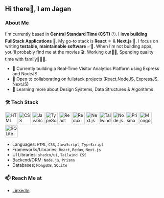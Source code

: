 ## Hi there👋, I am Jagan

### About Me
I'm currently based in **Central Standard Time (CST)** 🕐. I **love building FullStack Applications** 🎨. My go-to stack is **React** ⚛️ & **Next.js** 🚀. I focus on writing **testable, maintainable software** ✅🧪. When I'm not building apps, you'll probably find me at the movies 🎬, Working out🏋️‍♂️, Spending quality time with family👨‍👩‍👧.

 

- 🔭 Currently building a Real-Time Visitor Analytics Platform using Express and NodeJS.
- 👯 Open to collaborating on fullstack projects (React,NodeJS, ExpressJS, NextJS)
- 🌱 Learning more about Design Systems, Data Structures & Algorithms
### 🛠 Tech Stack

<p>
  <img src="https://skillicons.dev/icons?i=html" title="HTML" width="40" />
  <img src="https://skillicons.dev/icons?i=css" title="CSS" width="40" />
  <img src="https://skillicons.dev/icons?i=js" title="JavaScript" width="40" />
  <img src="https://skillicons.dev/icons?i=ts" title="TypeScript" width="40" />
  <img src="https://skillicons.dev/icons?i=react" title="React" width="40" />
 <img src="https://skillicons.dev/icons?i=redux" title="Redux" width="40" />
  <img src="https://skillicons.dev/icons?i=nextjs" title="Next.js" width="40" />
  <img src="https://skillicons.dev/icons?i=tailwind" title="Tailwind CSS" width="40" />
  <img src="https://skillicons.dev/icons?i=nodejs" title="Node.js" width="40" />
  <img src="https://skillicons.dev/icons?i=prisma" title="Prisma" width="40" />
  <img src="https://skillicons.dev/icons?i=mongodb" title="MongoDB" width="40" />
  <img src="https://skillicons.dev/icons?i=sqlite" title="SQLite" width="40" />
</p>


- Languages: `HTML`, `CSS`, `JavaScript`, `TypeScript`
- Frameworks/Libraries: `React`, `Redux`, `Next.js`
- UI Libraries: `shadcn/ui`, `Tailwind CSS`
- Backend/ORM: `Node.js`, `Prisma`
- Databases: `MongoDB`, `SQLite`
  
### 📫 Reach Me at
- [LinkedIn](https://www.linkedin.com/in/jagan368/)
<!--
**ParigiJ/parigij** is a ✨ _special_ ✨ repository because its `README.md` (this file) appears on your GitHub profile.

Here are some ideas to get you started:

- 🔭 I’m currently working on ...
- 🌱 I’m currently learning ...
- 👯 I’m looking to collaborate on ...
- 🤔 I’m looking for help with ...
- 💬 Ask me about ...
- 📫 How to reach me: ...
- 😄 Pronouns: ...
- ⚡ Fun fact: ...
-->
